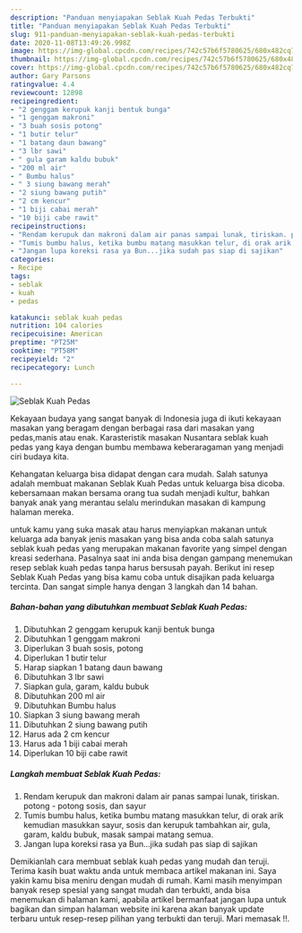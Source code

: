 ```yaml
---
description: "Panduan menyiapakan Seblak Kuah Pedas Terbukti"
title: "Panduan menyiapakan Seblak Kuah Pedas Terbukti"
slug: 911-panduan-menyiapakan-seblak-kuah-pedas-terbukti
date: 2020-11-08T13:49:26.998Z
image: https://img-global.cpcdn.com/recipes/742c57b6f5780625/680x482cq70/seblak-kuah-pedas-foto-resep-utama.jpg
thumbnail: https://img-global.cpcdn.com/recipes/742c57b6f5780625/680x482cq70/seblak-kuah-pedas-foto-resep-utama.jpg
cover: https://img-global.cpcdn.com/recipes/742c57b6f5780625/680x482cq70/seblak-kuah-pedas-foto-resep-utama.jpg
author: Gary Parsons
ratingvalue: 4.4
reviewcount: 12898
recipeingredient:
- "2 genggam kerupuk kanji bentuk bunga"
- "1 genggam makroni"
- "3 buah sosis potong"
- "1 butir telur"
- "1 batang daun bawang"
- "3 lbr sawi"
- " gula garam kaldu bubuk"
- "200 ml air"
- " Bumbu halus"
- " 3 siung bawang merah"
- "2 siung bawang putih"
- "2 cm kencur"
- "1 biji cabai merah"
- "10 biji cabe rawit"
recipeinstructions:
- "Rendam kerupuk dan makroni dalam air panas sampai lunak, tiriskan. potong - potong sosis, dan sayur"
- "Tumis bumbu halus, ketika bumbu matang masukkan telur, di orak arik kemudian masukkan sayur, sosis dan kerupuk tambahkan air, gula, garam, kaldu bubuk, masak sampai matang semua."
- "Jangan lupa koreksi rasa ya Bun...jika sudah pas siap di sajikan"
categories:
- Recipe
tags:
- seblak
- kuah
- pedas

katakunci: seblak kuah pedas 
nutrition: 104 calories
recipecuisine: American
preptime: "PT25M"
cooktime: "PT58M"
recipeyield: "2"
recipecategory: Lunch

---
```



![Seblak Kuah Pedas](https://img-global.cpcdn.com/recipes/742c57b6f5780625/680x482cq70/seblak-kuah-pedas-foto-resep-utama.jpg)

Kekayaan budaya yang sangat banyak di Indonesia juga di ikuti kekayaan masakan yang beragam dengan berbagai rasa dari masakan yang pedas,manis atau enak. Karasteristik masakan Nusantara seblak kuah pedas yang kaya dengan bumbu membawa keberaragaman yang menjadi ciri budaya kita.


Kehangatan keluarga bisa didapat dengan cara mudah. Salah satunya adalah membuat makanan Seblak Kuah Pedas untuk keluarga bisa dicoba. kebersamaan makan bersama orang tua sudah menjadi kultur, bahkan banyak anak yang merantau selalu merindukan masakan di kampung halaman mereka.



untuk kamu yang suka masak atau harus menyiapkan makanan untuk keluarga ada banyak jenis masakan yang bisa anda coba salah satunya seblak kuah pedas yang merupakan makanan favorite yang simpel dengan kreasi sederhana. Pasalnya saat ini anda bisa dengan gampang menemukan resep seblak kuah pedas tanpa harus bersusah payah.
Berikut ini resep Seblak Kuah Pedas yang bisa kamu coba untuk disajikan pada keluarga tercinta. Dan sangat simple hanya dengan 3 langkah dan 14 bahan.


<!--inarticleads1-->

##### Bahan-bahan yang dibutuhkan membuat Seblak Kuah Pedas:

1. Dibutuhkan 2 genggam kerupuk kanji bentuk bunga
1. Dibutuhkan 1 genggam makroni
1. Diperlukan 3 buah sosis, potong
1. Diperlukan 1 butir telur
1. Harap siapkan 1 batang daun bawang
1. Dibutuhkan 3 lbr sawi
1. Siapkan  gula, garam, kaldu bubuk
1. Dibutuhkan 200 ml air
1. Dibutuhkan  Bumbu halus
1. Siapkan  3 siung bawang merah
1. Dibutuhkan 2 siung bawang putih
1. Harus ada 2 cm kencur
1. Harus ada 1 biji cabai merah
1. Diperlukan 10 biji cabe rawit




<!--inarticleads2-->

##### Langkah membuat  Seblak Kuah Pedas:

1. Rendam kerupuk dan makroni dalam air panas sampai lunak, tiriskan. potong - potong sosis, dan sayur
1. Tumis bumbu halus, ketika bumbu matang masukkan telur, di orak arik kemudian masukkan sayur, sosis dan kerupuk tambahkan air, gula, garam, kaldu bubuk, masak sampai matang semua.
1. Jangan lupa koreksi rasa ya Bun...jika sudah pas siap di sajikan




Demikianlah cara membuat seblak kuah pedas yang mudah dan teruji. Terima kasih buat waktu anda untuk membaca artikel makanan ini. Saya yakin kamu bisa meniru dengan mudah di rumah. Kami masih menyimpan banyak resep spesial yang sangat mudah dan terbukti, anda bisa menemukan di halaman kami, apabila artikel bermanfaat jangan lupa untuk bagikan dan simpan halaman website ini karena akan banyak update terbaru untuk resep-resep pilihan yang terbukti dan teruji. Mari memasak !!. 
